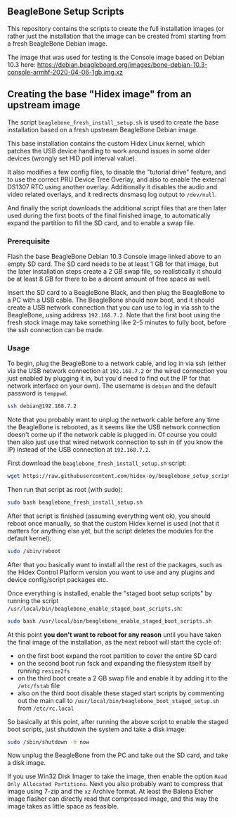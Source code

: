 ## BeagleBone Setup Scripts

This repository contains the scripts to create the full installation images (or rather just the installation that the image can be created from) starting from a fresh BeagleBone Debian image.

The image that was used for testing is the Console image based on Debian 10.3 here: https://debian.beagleboard.org/images/bone-debian-10.3-console-armhf-2020-04-06-1gb.img.xz

## Creating the base "Hidex image" from an upstream image

The script `beaglebone_fresh_install_setup.sh` is used to create the base installation based on a fresh upstream BeagleBone Debian image.

This base installation contains the custom Hidex Linux kernel, which patches the USB device handling to work around issues in some older devices (wrongly set HID poll interval value).

It also modifies a few config files, to disable the "tutorial drive" feature, and to use the correct PRU Device Tree Overlay, and also to enable the external DS1307 RTC using another overlay. Additionally it disables the audio and video related overlays, and it redirects dnsmasq log output to `/dev/null`.

And finally the script downloads the additional script files that are then later used during the first boots of the final finished image, to automatically expand the partition to fill the SD card, and to enable a swap file.

### Prerequisite

Flash the base BeagleBone Debian 10.3 Console image linked above to an empty SD card. The SD card needs to be at least 1 GB for that image, but the later installation steps create a 2 GB swap file, so realistically it should be at least 8 GB for there to be a decent amount of free space as well.

Insert the SD card to a BeagleBone Black, and then plug the BeagleBone to a PC with a USB cable. The BeagleBone should now boot, and it should create a USB network connection that you can use to log in via ssh to the BeagleBone, using address `192.168.7.2`. Note that the first boot using the fresh stock image may take something like 2-5 minutes to fully boot, before the ssh connection can be made.


### Usage

To begin, plug the BeagleBone to a network cable, and log in via ssh (either via the USB network connection at `192.168.7.2` or the wired connection you just enabled by plugging it in, but you'd need to find out the IP for that network interface on your own). The username is `debian` and the default password is `temppwd`.
```bash
ssh debian@192.168.7.2
```

Note that you probably want to unplug the network cable before any time the BeagleBone is rebooted, as it seems like the USB network connection doesn't come up if the network cable is plugged in. Of course you could then also just use that wired network connection to ssh in (if you know the IP) instead of the USB connection at `192.168.7.2`.

First download the `beaglebone_fresh_install_setup.sh` script:

```bash
wget https://raw.githubusercontent.com/hidex-oy/beaglebone_setup_scripts/master/beaglebone_fresh_install_setup.sh
```

Then run that script as root (with sudo):
```bash
sudo bash beaglebone_fresh_install_setup.sh
```

After that script is finished (assuming everything went ok), you should reboot once manually, so that the custom Hidex kernel is used (not that it matters for anything else yet, but the script deletes the modules for the default kernel):
```bash
sudo /sbin/reboot
```

After that you basically want to install all the rest of the packages, such as the Hidex Control Platform version you want to use and any plugins and device config/script packages etc.

Once everything is installed, enable the "staged boot setup scripts" by running the script `/usr/local/bin/beaglebone_enable_staged_boot_scripts.sh`:
```bash
sudo bash /usr/local/bin/beaglebone_enable_staged_boot_scripts.sh
```

At this point **you don't want to reboot for any reason** until you have taken the final image of the installation, as the next reboot will start the cycle of:

* on the first boot expand the root partition to cover the entire SD card
* on the second boot run fsck and expanding the filesystem itself by running `resize2fs`
* on the third boot create a 2 GB swap file and enable it by adding it to the `/etc/fstab` file
* also on the third boot disable these staged start scripts by commenting out the main call to `/usr/local/bin/beaglebone_boot_staged_setup.sh` from `/etc/rc.local`

So basically at this point, after running the above script to enable the staged boot scripts, just shutdown the system and take a disk image:
```bash
sudo /sbin/shutdown -h now
```

Now unplug the BeagleBone from the PC and take out the SD card, and take a disk image.

If you use Win32 Disk Imager to take the image, then enable the option `Read Only Allocated Partitions`. Next you also probably want to compress that image using 7-zip and the `xz` Archive format. At least the Balena Etcher image flasher can directly read that compressed image, and this way the image takes as little space as feasible.
